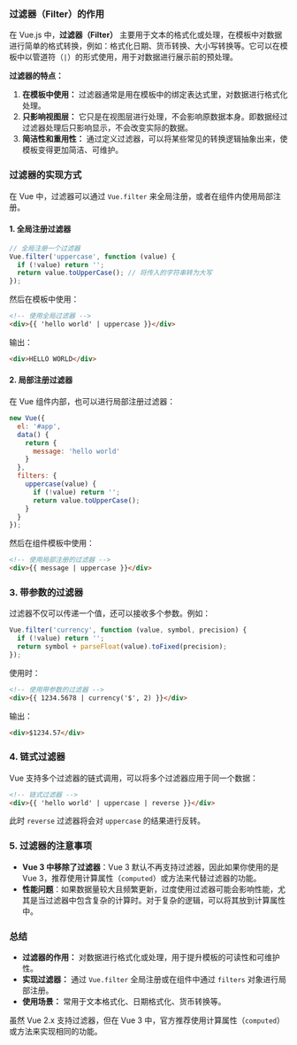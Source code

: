 ### 过滤器（Filter）的作用

在 Vue.js 中，**过滤器（Filter）** 主要用于文本的格式化或处理，在模板中对数据进行简单的格式转换，例如：格式化日期、货币转换、大小写转换等。它可以在模板中以管道符（`|`）的形式使用，用于对数据进行展示前的预处理。

**过滤器的特点：**
1. **在模板中使用：** 过滤器通常是用在模板中的绑定表达式里，对数据进行格式化处理。
2. **只影响视图层：** 它只是在视图层进行处理，不会影响原数据本身。即数据经过过滤器处理后只影响显示，不会改变实际的数据。
3. **简洁性和重用性：** 通过定义过滤器，可以将某些常见的转换逻辑抽象出来，使模板变得更加简洁、可维护。

### 过滤器的实现方式

在 Vue 中，过滤器可以通过 `Vue.filter` 来全局注册，或者在组件内使用局部注册。

#### 1. **全局注册过滤器**

```javascript
// 全局注册一个过滤器
Vue.filter('uppercase', function (value) {
  if (!value) return '';
  return value.toUpperCase(); // 将传入的字符串转为大写
});
```

然后在模板中使用：

```html
<!-- 使用全局过滤器 -->
<div>{{ 'hello world' | uppercase }}</div>
```

输出：

```html
<div>HELLO WORLD</div>
```

#### 2. **局部注册过滤器**

在 Vue 组件内部，也可以进行局部注册过滤器：

```javascript
new Vue({
  el: '#app',
  data() {
    return {
      message: 'hello world'
    }
  },
  filters: {
    uppercase(value) {
      if (!value) return '';
      return value.toUpperCase();
    }
  }
});
```

然后在组件模板中使用：

```html
<!-- 使用局部注册的过滤器 -->
<div>{{ message | uppercase }}</div>
```

### 3. **带参数的过滤器**

过滤器不仅可以传递一个值，还可以接收多个参数。例如：

```javascript
Vue.filter('currency', function (value, symbol, precision) {
  if (!value) return '';
  return symbol + parseFloat(value).toFixed(precision);
});
```

使用时：

```html
<!-- 使用带参数的过滤器 -->
<div>{{ 1234.5678 | currency('$', 2) }}</div>
```

输出：

```html
<div>$1234.57</div>
```

### 4. **链式过滤器**

Vue 支持多个过滤器的链式调用，可以将多个过滤器应用于同一个数据：

```html
<!-- 链式过滤器 -->
<div>{{ 'hello world' | uppercase | reverse }}</div>
```

此时 `reverse` 过滤器将会对 `uppercase` 的结果进行反转。

### 5. **过滤器的注意事项**

- **Vue 3 中移除了过滤器**：Vue 3 默认不再支持过滤器，因此如果你使用的是 Vue 3，推荐使用计算属性（`computed`）或方法来代替过滤器的功能。
- **性能问题**：如果数据量较大且频繁更新，过度使用过滤器可能会影响性能，尤其是当过滤器中包含复杂的计算时。对于复杂的逻辑，可以将其放到计算属性中。

### 总结

- **过滤器的作用：** 对数据进行格式化或处理，用于提升模板的可读性和可维护性。
- **实现过滤器：** 通过 `Vue.filter` 全局注册或在组件中通过 `filters` 对象进行局部注册。
- **使用场景：** 常用于文本格式化、日期格式化、货币转换等。

虽然 Vue 2.x 支持过滤器，但在 Vue 3 中，官方推荐使用计算属性（`computed`）或方法来实现相同的功能。